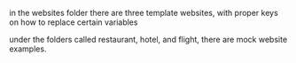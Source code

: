 in the websites folder there are three template websites, with proper keys on how to replace certain variables

under the folders called restaurant, hotel, and flight, there are mock website examples. 
